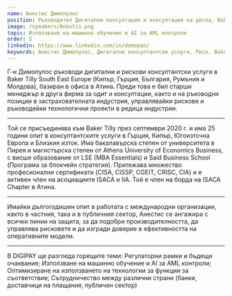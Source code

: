 ```yaml
---
name: Анестис Димопулос
position: Ръководител Дигитални консултации и консултации на риска, Baker Tilly Southeast Europe
image: /speakers/Anestis.png
topic: Използване на машинно обучение и AI за AML контроли
order: 5
linkedin: https://www.linkedin.com/in/demopan/
keywords: Анестис Димопулос, Дигитални консултантски услуги, Риск, Baker Tilly Southeast Europe, Машинно обучение, AI, AML контроли, Консултантски услуги, Рискове, Технологични проекти, Застрахователна индустрия, ISACA, IIA, CISA, CISSP, CGEIT, CRISC, CIA, Регулаторни рамки, Съответствие, Сътрудничество, Банки, Доставчици на плащания, Публичен сектор
---
```


Г-н Димопулос ръководи дигитални и рискови консултантски услуги в Baker Tilly South
East Europe (Кипър, Гърция, България, Румъния и Молдова), базиран в офиса в Атина.
Преди това е бил старши мениджър в друга фирма за одит и консултации, както и на
ръководни позиции в застрахователната индустрия, управлявайки рискове и
ръководейки технологични проекти в редица индустрии.

---

Той се присъединява към Baker Tilly през септември 2020 г. и има 25 години опит в
консултантските услуги в Гърция, Кипър, Югоизточна Европа и Близкия изток. Има
бакалавърска степен от университета в Пирея и магистърска степен от Athens University
of Economics Business, с висше образование от LSE (MBA Essentials) и Said Business
School (Програма за блокчейн стратегия). Притежава множество професионални
сертификати (CISA, CISSP, CGEIT, CRISC, CIA) и е активен член на асоциациите ISACA и IIA.
Той е член на борда на ISACA Chapter в Атина.

---

Имайки дългогодишен опит в работата с международни организации, както в частния,
така и в публичния сектор, Анестис се ангажира с всички линии на защита, за да
подобри производителността, да управлява рисковете и да изгради доверие в
ефективността на оперативните модели.

---

В DIGIPAY ще разгледа горещите теми:
Регулаторни рамки и бъдещи очаквания; Използване на машинно обучение и AI за AML
контроли; Оптимизиране на използването на технологии за функции за съответствие;
Сътрудничество между различни страни (банки, доставчици на плащания, публичен
сектор)
